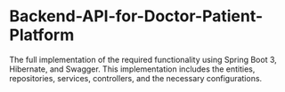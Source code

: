 # Backend-API-for-Doctor-Patient-Platform
 The full implementation of the required functionality using Spring Boot 3, Hibernate, and Swagger. This implementation includes the entities, repositories, services, controllers, and the necessary configurations.
